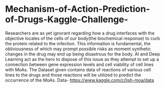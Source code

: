 # Mechanism-of-Action-Prediction-of-Drugs-Kaggle-Challenge-
Researchers are as yet ignorant regarding how a drug interfaces with the objective locales of the cells of our body(the biochemical response) to curb the protein related to the infection. This information is fundamental, the obliviousness of which may prompt possible risks as moment synthetic changes in the drug may end up being disastrous for the body. AI and Deep Learning act as the hero to dispose of this issue as they attempt to set up a connection between gene expression levels and cell viability of cell lines with MoAs. The Dataset given contains data of reactions of various cell lines to the drugs and those reactions will be utilized to predict the occurrence of the MoAs.
Data- https://www.kaggle.com/c/lish-moa/data
